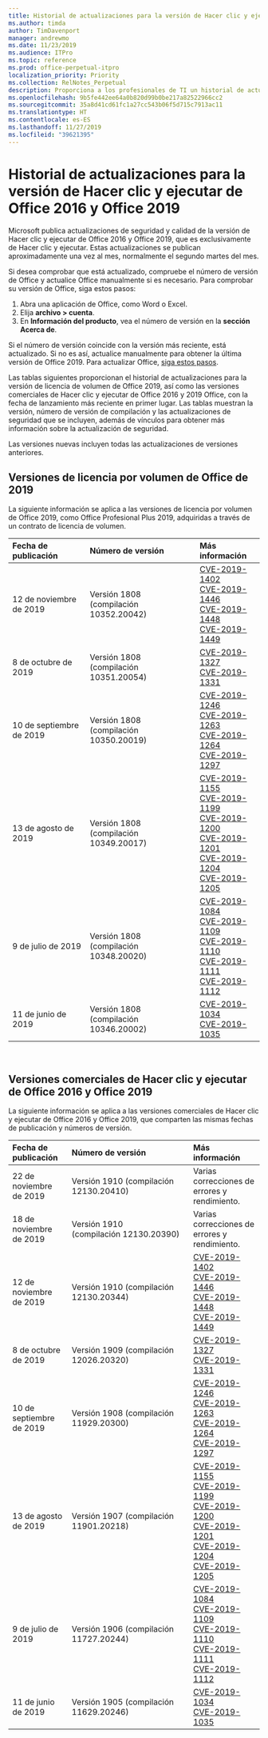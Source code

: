 ```yaml
---
title: Historial de actualizaciones para la versión de Hacer clic y ejecutar de Office 2016 y Office 2019
ms.author: timda
author: TimDavenport
manager: andrewmo
ms.date: 11/23/2019
ms.audience: ITPro
ms.topic: reference
ms.prod: office-perpetual-itpro
localization_priority: Priority
ms.collection: RelNotes_Perpetual
description: Proporciona a los profesionales de TI un historial de actualizaciones para las versiones permanentes de Office 2016 y Office 2019 que usan Hacer clic y ejecutar.
ms.openlocfilehash: 9b5fe442ee64a0b820d99b0be217a82522966cc2
ms.sourcegitcommit: 35a8d41cd61fc1a27cc543b06f5d715c7913ac11
ms.translationtype: HT
ms.contentlocale: es-ES
ms.lasthandoff: 11/27/2019
ms.locfileid: "39621395"
---
```

# <a name="update-history-for-office-2016-c2r-and-office-2019"></a>Historial de actualizaciones para la versión de Hacer clic y ejecutar de Office 2016 y Office 2019

Microsoft publica actualizaciones de seguridad y calidad de la versión de Hacer clic y ejecutar de Office 2016 y Office 2019, que es exclusivamente de Hacer clic y ejecutar. Estas actualizaciones se publican aproximadamente una vez al mes, normalmente el segundo martes del mes.

Si desea comprobar que está actualizado, compruebe el número de versión de Office y actualice Office manualmente si es necesario. Para comprobar su versión de Office, siga estos pasos:

  1.    Abra una aplicación de Office, como Word o Excel.
  2.    Elija **archivo > cuenta**.
  3.    En **Información del producto**, vea el número de versión en la **sección Acerca de**.

Si el número de versión coincide con la versión más reciente, está actualizado. Si no es así, actualice manualmente para obtener la última versión de Office 2019. Para actualizar Office, [siga estos pasos](https://support.office.com/article/2ab296f3-7f03-43a2-8e50-46de917611c5).


Las tablas siguientes proporcionan el historial de actualizaciones para la versión de licencia de volumen de Office 2019, así como las versiones comerciales de Hacer clic y ejecutar de Office 2016 y 2019 Office, con la fecha de lanzamiento más reciente en primer lugar. Las tablas muestran la versión, número de versión de compilación y las actualizaciones de seguridad que se incluyen, además de vínculos para obtener más información sobre la actualización de seguridad.

Las versiones nuevas incluyen todas las actualizaciones de versiones anteriores.

## <a name="volume-licensed-versions-of-office-2019"></a>Versiones de licencia por volumen de Office de 2019
La siguiente información se aplica a las versiones de licencia por volumen de Office 2019, como Office Profesional Plus 2019, adquiridas a través de un contrato de licencia de volumen.

|**Fecha de publicación**|**Número de versión**|**Más información**|
|:-----|:-----|:-----|
|12 de noviembre de 2019   |Versión 1808 (compilación 10352.20042)  |[CVE-2019-1402](https://portal.msrc.microsoft.com/es-ES/security-guidance/advisory/CVE-2019-1402) <br/> [CVE-2019-1446](https://portal.msrc.microsoft.com/es-ES/security-guidance/advisory/CVE-2019-1446) <br/> [CVE-2019-1448](https://portal.msrc.microsoft.com/es-ES/security-guidance/advisory/CVE-2019-1448) <br/> [CVE-2019-1449](https://portal.msrc.microsoft.com/es-ES/security-guidance/advisory/CVE-2019-1449) <br/>  |
|8 de octubre de 2019   |Versión 1808 (compilación 10351.20054)  |[CVE-2019-1327](https://portal.msrc.microsoft.com/es-ES/security-guidance/advisory/CVE-2019-1327) <br/> [CVE-2019-1331](https://portal.msrc.microsoft.com/es-ES/security-guidance/advisory/CVE-2019-1331) <br/> |
|10 de septiembre de 2019   |Versión 1808 (compilación 10350.20019)  |[CVE-2019-1246](https://portal.msrc.microsoft.com/es-ES/security-guidance/advisory/CVE-2019-1246) <br/> [CVE-2019-1263](https://portal.msrc.microsoft.com/es-ES/security-guidance/advisory/CVE-2019-1263) <br/> [CVE-2019-1264](https://portal.msrc.microsoft.com/es-ES/security-guidance/advisory/CVE-2019-1264) <br/> [CVE-2019-1297](https://portal.msrc.microsoft.com/es-ES/security-guidance/advisory/CVE-2019-1297) <br/>  |
|13 de agosto de 2019   |Versión 1808 (compilación 10349.20017)  |[CVE-2019-1155](https://portal.msrc.microsoft.com/es-ES/security-guidance/advisory/CVE-2019-1155) <br/> [CVE-2019-1199](https://portal.msrc.microsoft.com/es-ES/security-guidance/advisory/CVE-2019-1199) <br/> [CVE-2019-1200](https://portal.msrc.microsoft.com/es-ES/security-guidance/advisory/CVE-2019-1200) <br/> [CVE-2019-1201](https://portal.msrc.microsoft.com/es-ES/security-guidance/advisory/CVE-2019-1201) <br/> [CVE-2019-1204](https://portal.msrc.microsoft.com/es-ES/security-guidance/advisory/CVE-2019-1204) <br/> [CVE-2019-1205](https://portal.msrc.microsoft.com/es-ES/security-guidance/advisory/CVE-2019-1205) <br/>  |
|9 de julio de 2019   |Versión 1808 (compilación 10348.20020)  |[CVE-2019-1084](https://portal.msrc.microsoft.com/es-ES/security-guidance/advisory/CVE-2019-1084) <br/> [CVE-2019-1109](https://portal.msrc.microsoft.com/es-ES/security-guidance/advisory/CVE-2019-1109) <br/> [CVE-2019-1110](https://portal.msrc.microsoft.com/es-ES/security-guidance/advisory/CVE-2019-1110) <br/> [CVE-2019-1111](https://portal.msrc.microsoft.com/es-ES/security-guidance/advisory/CVE-2019-1111) <br/> [CVE-2019-1112](https://portal.msrc.microsoft.com/es-ES/security-guidance/advisory/CVE-2019-1112) <br/>|
|11 de junio de 2019   |Versión 1808 (compilación 10346.20002)  |[CVE-2019-1034](https://portal.msrc.microsoft.com/es-ES/security-guidance/advisory/CVE-2019-1034) <br/> [CVE-2019-1035](https://portal.msrc.microsoft.com/es-ES/security-guidance/advisory/CVE-2019-1035) <br/> |





<br/>

## <a name="retail-versions-of-office-2016-c2r-and-office-2019"></a>Versiones comerciales de Hacer clic y ejecutar de Office 2016 y Office 2019
La siguiente información se aplica a las versiones comerciales de Hacer clic y ejecutar de Office 2016 y Office 2019, que comparten las mismas fechas de publicación y números de versión.

|**Fecha de publicación**|**Número de versión**|**Más información**|
|:-----|:-----|:-----|
|22 de noviembre de 2019   |Versión 1910 (compilación 12130.20410)  |Varias correcciones de errores y rendimiento.<br/>  |
|18 de noviembre de 2019   |Versión 1910 (compilación 12130.20390)  |Varias correcciones de errores y rendimiento.<br/>  |
|12 de noviembre de 2019   |Versión 1910 (compilación 12130.20344)  |[CVE-2019-1402](https://portal.msrc.microsoft.com/es-ES/security-guidance/advisory/CVE-2019-1402) <br/> [CVE-2019-1446](https://portal.msrc.microsoft.com/es-ES/security-guidance/advisory/CVE-2019-1446) <br/> [CVE-2019-1448](https://portal.msrc.microsoft.com/es-ES/security-guidance/advisory/CVE-2019-1448) <br/> [CVE-2019-1449](https://portal.msrc.microsoft.com/es-ES/security-guidance/advisory/CVE-2019-1449) <br/>  |
|8 de octubre de 2019   |Versión 1909 (compilación 12026.20320)  |[CVE-2019-1327](https://portal.msrc.microsoft.com/es-ES/security-guidance/advisory/CVE-2019-1327) <br/> [CVE-2019-1331](https://portal.msrc.microsoft.com/es-ES/security-guidance/advisory/CVE-2019-1331) <br/> |
|10 de septiembre de 2019   |Versión 1908 (compilación 11929.20300)  |[CVE-2019-1246](https://portal.msrc.microsoft.com/es-ES/security-guidance/advisory/CVE-2019-1246) <br/> [CVE-2019-1263](https://portal.msrc.microsoft.com/es-ES/security-guidance/advisory/CVE-2019-1263) <br/> [CVE-2019-1264](https://portal.msrc.microsoft.com/es-ES/security-guidance/advisory/CVE-2019-1264) <br/> [CVE-2019-1297](https://portal.msrc.microsoft.com/es-ES/security-guidance/advisory/CVE-2019-1297) <br/>  |
|13 de agosto de 2019   |Versión 1907 (compilación 11901.20218)  |[CVE-2019-1155](https://portal.msrc.microsoft.com/es-ES/security-guidance/advisory/CVE-2019-1155) <br/> [CVE-2019-1199](https://portal.msrc.microsoft.com/es-ES/security-guidance/advisory/CVE-2019-1199) <br/> [CVE-2019-1200](https://portal.msrc.microsoft.com/es-ES/security-guidance/advisory/CVE-2019-1200) <br/> [CVE-2019-1201](https://portal.msrc.microsoft.com/es-ES/security-guidance/advisory/CVE-2019-1201) <br/> [CVE-2019-1204](https://portal.msrc.microsoft.com/es-ES/security-guidance/advisory/CVE-2019-1204) <br/> [CVE-2019-1205](https://portal.msrc.microsoft.com/es-ES/security-guidance/advisory/CVE-2019-1205) <br/>  |
|9 de julio de 2019   |Versión 1906 (compilación 11727.20244)  |[CVE-2019-1084](https://portal.msrc.microsoft.com/es-ES/security-guidance/advisory/CVE-2019-1084) <br/> [CVE-2019-1109](https://portal.msrc.microsoft.com/es-ES/security-guidance/advisory/CVE-2019-1109) <br/> [CVE-2019-1110](https://portal.msrc.microsoft.com/es-ES/security-guidance/advisory/CVE-2019-1110) <br/> [CVE-2019-1111](https://portal.msrc.microsoft.com/es-ES/security-guidance/advisory/CVE-2019-1111) <br/> [CVE-2019-1112](https://portal.msrc.microsoft.com/es-ES/security-guidance/advisory/CVE-2019-1112) <br/>|
|11 de junio de 2019   |Versión 1905 (compilación 11629.20246)  |[CVE-2019-1034](https://portal.msrc.microsoft.com/es-ES/security-guidance/advisory/CVE-2019-1034) <br/> [CVE-2019-1035](https://portal.msrc.microsoft.com/es-ES/security-guidance/advisory/CVE-2019-1035) <br/> |





